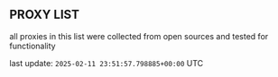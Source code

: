 ## PROXY LIST

all proxies in this list were collected from open sources and tested for functionality

last update: `2025-02-11 23:51:57.798885+00:00` UTC